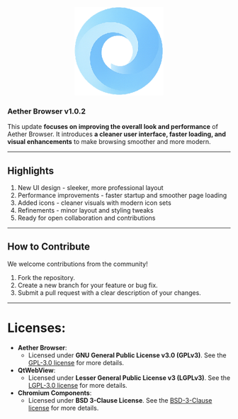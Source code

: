 <p align="center">
  <img src="icongithub.png" alt="Aether Browser Icon" width="200">
  <br>
  <h3><strong>Aether Browser v1.0.2</strong></h3>
</p>

This update **focuses on improving the overall look and performance** of Aether Browser.
It introduces **a cleaner user interface, faster loading, and visual enhancements** to make browsing smoother and more modern.

---

## Highlights
1. New UI design - sleeker, more professional layout
2. Performance improvements - faster startup and smoother page loading
3. Added icons - cleaner visuals with modern icon sets
4. Refinements - minor layout and styling tweaks
5. Ready for open collaboration and contributions

---

## How to Contribute
We welcome contributions from the community!  
1. Fork the repository.  
2. Create a new branch for your feature or bug fix.  
3. Submit a pull request with a clear description of your changes.  

---

# Licenses:
- **Aether Browser**:
  - Licensed under **GNU General Public License v3.0 (GPLv3)**. See the [GPL-3.0 license](https://github.com/CodeNetLabs/Aether?tab=GPL-3.0-3-ov-file) for more details.
- **QtWebView**:
  - Licensed under **Lesser General Public License v3 (LGPLv3)**. See the [LGPL-3.0 license](https://github.com/CodeNetLabs/Aether?tab=LGPL-3.0-2-ov-file) for more details.
- **Chromium Components**:
  - Licensed under **BSD 3-Clause License**. See the [BSD-3-Clause license](https://github.com/CodeNetLabs/Aether?tab=BSD-3-Clause-1-ov-file) for more details.
